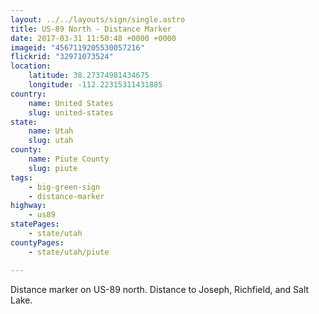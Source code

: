 ```yaml
---
layout: ../../layouts/sign/single.astro
title: US-89 North - Distance Marker
date: 2017-03-31 11:50:48 +0000 +0000
imageid: "4567119205530057216"
flickrid: "32971073524"
location:
    latitude: 38.27374981434675
    longitude: -112.22315311431885
country:
    name: United States
    slug: united-states
state:
    name: Utah
    slug: utah
county:
    name: Piute County
    slug: piute
tags:
    - big-green-sign
    - distance-marker
highway:
    - us89
statePages:
    - state/utah
countyPages:
    - state/utah/piute

---
```

Distance marker on US-89 north.  Distance to Joseph, Richfield, and Salt Lake.